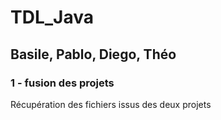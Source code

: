 # TDL_Java

## Basile, Pablo, Diego, Théo

### 1 - fusion des projets
Récupération des fichiers issus des deux projets


